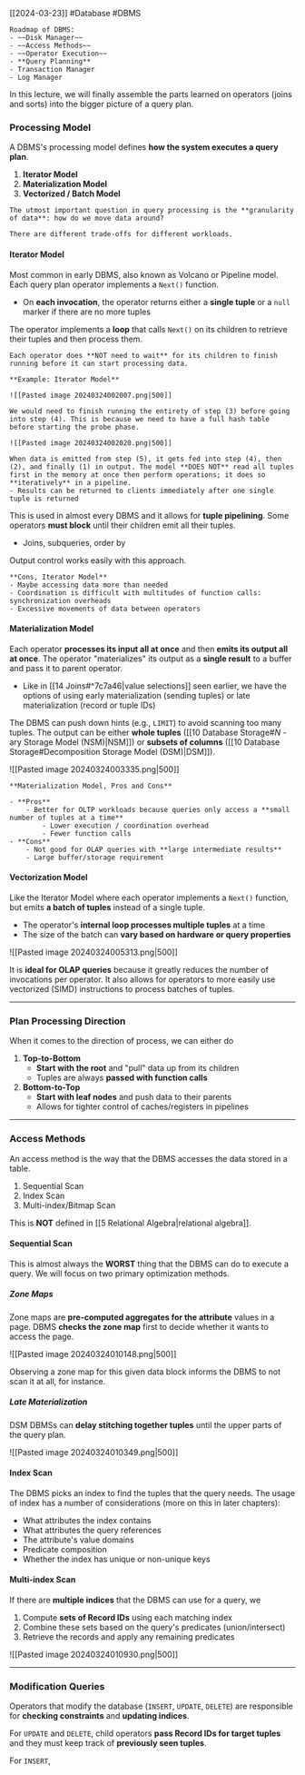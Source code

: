 [[2024-03-23]] #Database #DBMS 

```ad-todo
Roadmap of DBMS:
- ~~Disk Manager~~
- ~~Access Methods~~
- ~~Operator Execution~~
- **Query Planning** 
- Transaction Manager 
- Log Manager
```

In this lecture, we will finally assemble the parts learned on operators (joins and sorts) into the bigger picture of a query plan.

### Processing Model
A DBMS's processing model defines **how the system executes a query plan**. 
1. **Iterator Model** 
2. **Materialization Model**
3. **Vectorized / Batch Model**

```ad-question
The utmost important question in query processing is the **granularity of data**: how do we move data around?

There are different trade-offs for different workloads.
```

#### Iterator Model 
Most common in early DBMS, also known as Volcano or Pipeline model. Each query plan operator implements a `Next()` function.
- On **each invocation**, the operator returns either a **single tuple** or a `null` marker if there are no more tuples

The operator implements a **loop** that calls `Next()` on its children to retrieve their tuples and then process them.

```ad-note
Each operator does **NOT need to wait** for its children to finish running before it can start processing data.
```

```ad-example
**Example: Iterator Model**

![[Pasted image 20240324002007.png|500]]

We would need to finish running the entirety of step (3) before going into step (4). This is because we need to have a full hash table before starting the probe phase.

![[Pasted image 20240324002020.png|500]]

When data is emitted from step (5), it gets fed into step (4), then (2), and finally (1) in output. The model **DOES NOT** read all tuples first in the memory at once then perform operations; it does so **iteratively** in a pipeline.
- Results can be returned to clients immediately after one single tuple is returned 
```

This is used in almost every DBMS and it allows for **tuple pipelining**. Some operators **must block** until their children emit all their tuples.
- Joins, subqueries, order by

Output control works easily with this approach.

```ad-summary
**Cons, Iterator Model**
- Maybe accessing data more than needed
- Coordination is difficult with multitudes of function calls: synchronization overheads
- Excessive movements of data between operators
```

#### Materialization Model 
Each operator **processes its input all at once** and then **emits its output all at once**. The operator "materializes" its output as a **single result** to a buffer and pass it to parent operator.
- Like in [[14 Joins#^7c7a46|value selections]] seen earlier, we have the options of using early materialization (sending tuples) or late materialization (record or tuple IDs)

The DBMS can push down hints (e.g., `LIMIT`) to avoid scanning too many tuples. The output can be either **whole tuples** ([[10 Database Storage#$N$ -ary Storage Model (NSM)|NSM]]) or **subsets of columns** ([[10 Database Storage#Decomposition Storage Model (DSM)|DSM]]).

![[Pasted image 20240324003335.png|500]]

```ad-summary
**Materialization Model, Pros and Cons**

- **Pros**
	- Better for OLTP workloads because queries only access a **small number of tuples at a time**
		- Lower execution / coordination overhead
		- Fewer function calls 
- **Cons**
	- Not good for OLAP queries with **large intermediate results**
	- Large buffer/storage requirement
```

#### Vectorization Model 
Like the Iterator Model where each operator implements a `Next()` function, but emits **a batch of tuples** instead of a single tuple.
- The operator's **internal loop processes multiple tuples** at a time
- The size of the batch can **vary based on hardware or query properties**

![[Pasted image 20240324005313.png|500]]

It is **ideal for OLAP queries** because it greatly reduces the number of invocations per operator. It also allows for operators to more easily use vectorized (SIMD) instructions to process batches of tuples.

---
### Plan Processing Direction 
When it comes to the direction of process, we can either do
1. **Top-to-Bottom**
	- **Start with the root** and "pull" data up from its children
	- Tuples are always **passed with function calls**
2. **Bottom-to-Top**
	- **Start with leaf nodes** and push data to their parents
	- Allows for tighter control of caches/registers in pipelines

---
### Access Methods 
An access method is the way that the DBMS accesses the data stored in a table.
1. Sequential Scan 
2. Index Scan 
3. Multi-index/Bitmap Scan 

This is **NOT** defined in [[5 Relational Algebra|relational algebra]].

#### Sequential Scan 
This is almost always the **WORST** thing that the DBMS can do to execute a query. We will focus on two primary optimization methods.

##### Zone Maps
Zone maps are **pre-computed aggregates for the attribute** values in a page. DBMS **checks the zone map** first to decide whether it wants to access the page.

![[Pasted image 20240324010148.png|500]]

Observing a zone map for this given data block informs the DBMS to not scan it at all, for instance.

##### Late Materialization 
DSM DBMSs can **delay stitching together tuples** until the upper parts of the query plan.

![[Pasted image 20240324010349.png|500]]

#### Index Scan 
The DBMS picks an index to find the tuples that the query needs. The usage of index has a number of considerations (more on this in later chapters):
- What attributes the index contains
- What attributes the query references
- The attribute's value domains
- Predicate composition
- Whether the index has unique or non-unique keys

#### Multi-index Scan 
If there are **multiple indices** that the DBMS can use for a query, we 
1. Compute **sets of Record IDs** using each matching index
2. Combine these sets based on the query's predicates (union/intersect)
3. Retrieve the records and apply any remaining predicates

![[Pasted image 20240324010930.png|500]]

---
### Modification Queries
Operators that modify the database (`INSERT`, `UPDATE`, `DELETE`) are responsible for **checking constraints** and **updating indices**.

For `UPDATE` and `DELETE`, child operators **pass Record IDs for target tuples** and they must keep track of **previously seen tuples**.

For `INSERT`, 